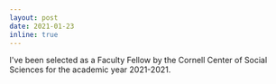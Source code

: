 ```yaml
---
layout: post
date: 2021-01-23
inline: true
---
```


I've been selected as a Faculty Fellow by the Cornell Center of Social Sciences for the academic year 2021-2021.
